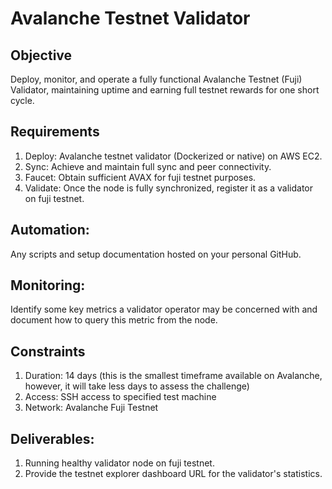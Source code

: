 # Avalanche Testnet Validator

## Objective

Deploy, monitor, and operate a fully functional Avalanche Testnet (Fuji) Validator, maintaining uptime and earning full testnet rewards for one short cycle.

## Requirements

1. Deploy: Avalanche testnet validator (Dockerized or native) on AWS EC2.
2. Sync: Achieve and maintain full sync and peer connectivity.
3. Faucet: Obtain sufficient AVAX for fuji testnet purposes.
4. Validate: Once the node is fully synchronized, register it as a validator on fuji testnet.

## Automation:

Any scripts and setup documentation hosted on your personal GitHub.

## Monitoring:

Identify some key metrics a validator operator may be concerned with and document how to query this metric from the node.

## Constraints

1. Duration: 14 days (this is the smallest timeframe available on Avalanche, however, it will take less days to assess the challenge)
2. Access: SSH access to specified test machine
3. Network: Avalanche Fuji Testnet

## Deliverables:

1. Running healthy validator node on fuji testnet.
2. Provide the testnet explorer dashboard URL for the validator's statistics.